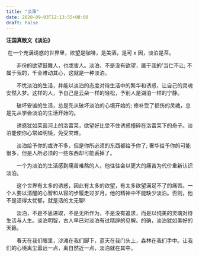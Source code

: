 ```yaml
---
title: "淡薄"
date: 2020-09-03T12:13:55+08:00
draft: False
---
```


**汪国真散文《淡泊》**

​		在一个充满诱惑的世界里，欲望是咖啡，是美酒，是可 x 因，淡泊是茶。

　　非份的欲望鼓舞人，也戕害人。淡泊，不是没有欲望，属于我的'当仁不让; 不属于我的，千金难动其心，这就是一种淡泊。

　　不忧淡泊的生活，并能以淡泊的态度对待生活中的繁华和诱惑，让自己的灵魂安然入梦。这样的人，予自己是云朵一样的轻松，予别人是湖泊一样的宁静。

　　破坏安谧的生活，总是先从破坏淡泊的心境开始的; 修补受了损伤的灵魂，总是先从学会淡泊的生活开始的。

　　诱惑犹如莱茵河上的洛雷莱，欲望好比受不住诱惑撞碎在洛雷莱下的舟子。淡泊能使你心常如明镜，免受灾难。

　　淡泊给予你的或许不多，但是你所必须的东西都给予你了; 奢华给予你的可能很多，但是人所必须的一些东西却可能丢掉了。

　　一个为淡泊的生活感到痛苦难熬的人，他往往会以更大的痛苦为代价重新认识淡泊。

　　这个世界有太多的诱惑，因此有太多的欲望，有太多欲望满足不了的痛苦。一个人要以清醒的心智和从容的步履走过岁月，他的精神中不能缺少淡泊。否则，他不是活得太忧郁，就是活的太无聊!

　　淡泊，不是不思进取，不是无所作为，不是没有追求，而是以纯美的灵魂对待生活与人生。淡泊明智，古人早已对淡泊有过精辟的见解。的确，淡泊犹如美好的天籁。

　　春天在我们眼里，沙滩在我们脚下，蓝天在我门头上，森林在我们手中。让我们的心境离尘嚣远一点，离自然近一点，淡泊就在其中。